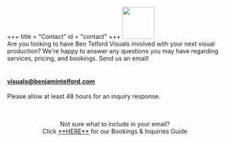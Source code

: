 +++
title = "Contact"
id = "contact"
+++
<img src="https://benjamintelford.com/img/sweater.jpg" alt="" style="width:75px;height:75px;">
<br>
Are you looking to have Ben Telford Visuals involved with your next visual production? We're happy to answer any questions you may have regarding services, pricing, and bookings. Send us an email!
<br>
<br>
####  visuals@benjamintelford.com
Please allow at least 48 hours for an inquiry response.
<br>
<br>
<br>
<p align="center">Not sure what to include in your email?
<br>
Click <a href="https://benjamintelford.com/img/Bookings-Inquiries-Guide.pdf">**HERE**</a> for our Bookings & Inquiries Guide</p>

